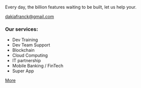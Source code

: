 Every day, the billion features waiting to be built, let us help your.

<a href="mailto:dakiafranck@gmail.com">dakiafranck@gmail.com</a>

### Our services:

* Dev Training
* Dev Team Support
* Blockchain
* Cloud Computing
* IT partnership
* Mobile Banking / FinTech
* Super App

[More](https://snapdev.notion.site/snapdev-63465b150674465983c90577f1cdc9ff?pvs=4)
